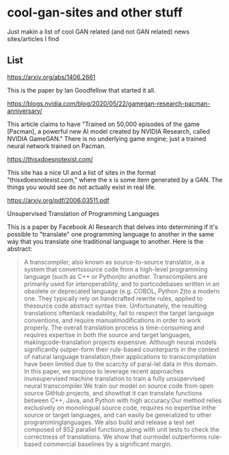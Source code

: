 # cool-gan-sites and other stuff
Just makin a list of cool GAN related (and not GAN related) news sites/articles I find

## List
https://arxiv.org/abs/1406.2661

This is the paper by Ian Goodfellow that started it all.

https://blogs.nvidia.com/blog/2020/05/22/gamegan-research-pacman-anniversary/

This article claims to have "Trained on 50,000 episodes of the game [Pacman], a powerful new AI model created by NVIDIA Research, called NVIDIA GameGAN." There is no underlying game engine; just a trained neural network trained on Pacman.

https://thisxdoesnotexist.com/

This site has a nice UI and a list of sites in the format "thisxdoesnotexist.com," where the x is some item generated by a GAN. The things you would see do not actually exist in real life.

https://arxiv.org/pdf/2006.03511.pdf

Unsupervised Translation of Programming Languages

This is a paper by Facebook AI Research that delves into determining if it's possible to "translate" one programming language to another in the same way that you 
translate one traditional language to another.
Here is the abstract: 
>A transcompiler, also known as source-to-source translator, is a system that convertssource code from a high-level programming language (such as C++ or Python)to another.  Transcompilers are primarily used for interoperability, and to portcodebases written in an obsolete or deprecated language (e.g. COBOL, Python 2)to a modern one. They typically rely on handcrafted rewrite rules, applied to thesource code abstract syntax tree.  Unfortunately, the resulting translations oftenlack readability, fail to respect the target language conventions, and require manualmodifications in order to work properly. The overall translation process is time-consuming and requires expertise in both the source and target languages, makingcode-translation projects expensive. Although neural models significantly outper-form their rule-based counterparts in the context of natural language translation,their applications to transcompilation have been limited due to the scarcity of paral-lel data in this domain. In this paper, we propose to leverage recent approaches inunsupervised machine translation to train a fully unsupervised neural transcompiler.We train our model on source code from open source GitHub projects, and showthat it can translate functions between C++, Java, and Python with high accuracy.Our method relies exclusively on monolingual source code, requires no expertise inthe source or target languages, and can easily be generalized to other programminglanguages. We also build and release a test set composed of 852 parallel functions,along with unit tests to check the correctness of translations.  We show that ourmodel outperforms rule-based commercial baselines by a significant margin.

